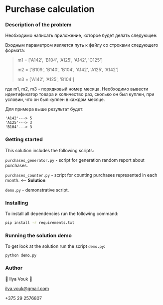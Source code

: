 # Purchase calculation

### Description of the problem
Необходимо написать приложение, которое будет делать следующее:

Входным параметром является путь к файлу со строками следующего формата:

> m1 = ['A142', 'B104', 'A125', 'A142', 'C125']
> 
> m2 = ['B109', 'B140', 'B104', 'A142', 'A125', 'A142']
> 
> m3 = ['A142', 'A125', 'B104']

где m1, m2, m3 - порядковый номер месяца.
Необходимо вывести идентификатор товара и количество раз, сколько он был куплен, при условии, что он был куплен в каждом месяце.

Для примера выше результат будет:

```
'A142'---> 5
'A125'---> 3
'B104'---> 3
```

### Getting started

This solution includes the following scripts:

`purchases_generator.py` - script for generation random report about purchases.

`purchases_counter.py` - script for counting purchases represented in each month. <-- **Solution**

`demo.py` - demonstrative script.


### Installing

To install all dependencies run the following command:

```bash
pip install -r requirements.txt
```

### Running the solution demo

To get look at the solution run the script `demo.py`:
```
python demo.py
```

### Author

🐺 Ilya Vouk 🐺

ilya.vouk@gmail.com

+375 29 2576807
